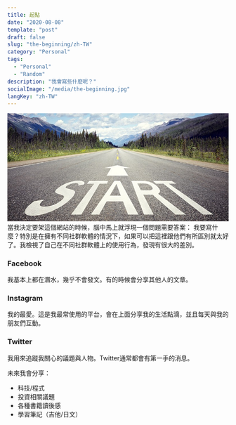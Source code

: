 ```yaml
---
title: 起點
date: "2020-08-08"
template: "post"
draft: false
slug: "the-beginning/zh-TW"
category: "Personal"
tags:
  - "Personal"
  - "Random"
description: "我會寫些什麼呢？"
socialImage: "/media/the-beginning.jpg"
langKey: "zh-TW"
---
```

![alt text](/media/the-beginning.jpg "The Beginning")
當我決定要架這個網站的時候，腦中馬上就浮現一個問題需要答案： 我要寫什麼？特別是在擁有不同社群軟體的情況下，如果可以把這裡跟他們有所區別就太好了。我檢視了自己在不同社群軟體上的使用行為，發現有很大的差別。

### Facebook
我基本上都在潛水，幾乎不會發文。有的時候會分享其他人的文章。
### Instagram
我的最愛。這是我最常使用的平台，會在上面分享我的生活點滴，並且每天與我的朋友們互動。
### Twitter
我用來追蹤我關心的議題與人物。Twitter通常都會有第一手的消息。

未來我會分享：
- 科技/程式
- 投資相關議題
- 各種書籍讀後感
- 學習筆記（吉他/日文）